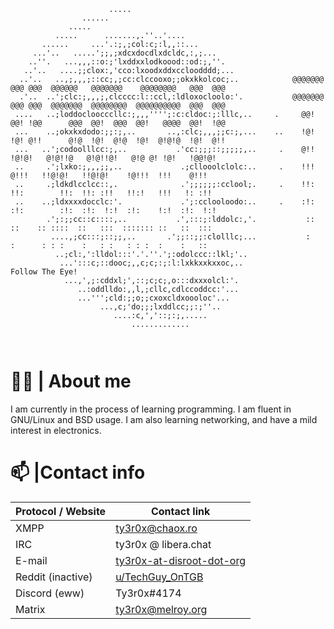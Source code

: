 ```                                                                  
                      .....                                     
                ......                                          
             .....                                              
          .....      .......,.''..'....                         
       ......     ...'.:;,;col:c;:l,,::...                      
     ...'..   .....';;,;xdcxdocdlxdcldc,:,;...                  
    ..''.   ...,,,::o:;'lxddxxlodkoood::od:;,''.                
   ..'..   ....;;clox:,'cco:lxoodxddxccloodddd;...               
  ..'..   ..,;,,,;::cc;,;cc:clccooxo;;okxkkolcoc;..            @@@@@@@  @@@ @@@  @@@@@@   @@@@@@@    @@@@@@@@   @@@  @@@  
  .'..  ..';clc:;,,,;,clcccc:l::ccl,:ldloxocloolo:'.           @@@@@@@  @@@ @@@  @@@@@@@  @@@@@@@@  @@@@@@@@@@  @@@  @@@   
 ....   ..;loddocloocccllc:;,,,'''';:c:cldoc:;:lllc,..     .     @@!    @@! !@@      @@@  @@!  @@@  @@!   @@@@  @@!  !@@  
 ...    ..;okxkxdodo:;;:;,..       ..,:clc;,,,;;c:;,...    ..    !@!    !@! @!!      @!@  !@!  @!@  !@!  @!@!@  !@!  @!!  
 ...   ..';codoolllcc:;,..           .'cc:;;;::;;;;;,..     .    @!!     !@!@!   @!@!!@   @!@!!@!   @!@ @! !@!   !@@!@!   
 ..     .';lxko:;,,,;;,..             .;cllooolclolc:..     .    !!!      @!!!   !!@!@!   !!@!@!    !@!!!  !!!    @!!!    
 ..     .;ldkdlcclcc::,.              .';;;;;;:cclool;.     .    !!:      !!:        !!:  !!: :!!   !!:!   !!!   !: :!!     
 ..    ..;ldxxxxdocclc:'.             .';:cclooloodo:..     .    :!:      :!:        :!:  :!:  !:!  :!:    !:!  :!:  !:!  
        .';:;;cc::c::::,..           .',:::;:lddolc:,'.           ::       ::    :: ::::  ::   :::  ::::::: ::   ::  :::  
         ....,;cc:::;::;;,..       .';;::;;:clolllc;...           :        :      : : :    :   : :   : : :  :    :   ::   
          ..;cl:,':lldol:::'.'.''.';:odolccc::lkl;'..   
           ...':::c;::dooc;,,c;c;:;:l:lxkkxxkxxoc,..                                  Follow The Eye!
            ...,',;:cddxl;',::;c;c;,o:::dxxxolcl:'.             
               ..:oddlldo:,,l,;cllc,cdlccoddcc:'...             
               ...''';cld:;;o;;cxoxcldxoooloc'...               
                    ...,c;'do;;;lxddlcc;;:;''..                 
                       ....:c,','::;:;,.....                    
                           .............                        
                                                                  
                                                                                                             
```                                                                  
# 🧑‍💻 | About me
I am currently in the process of learning programming. I am fluent in GNU/Linux and BSD usage. I am also learning networking, and have a mild interest in electronics.

# 📫 |Contact info

| Protocol / Website | Contact link |
|--------------------|--------------|
| XMPP               |[ty3r0x@chaox.ro](xmpp:ty3r0x@chaox.ro)
| IRC                |ty3r0x @ libera.chat
| E-mail             |[ty3r0x-at-disroot-dot-org](mailto:ty3r0x@disroot.org)
| Reddit (inactive)  |[u/TechGuy_OnTGB](https://www.reddit.com/u/TechGuy_OnTGB)
| Discord (eww)      |Ty3r0x#4174
| Matrix             |[ty3r0x@melroy.org](matrix:ty3r0x@melroy.org)


                 
<!---
TechGuyOnTGB/TechGuyOnTGB is a ✨ special ✨ repository because its `README.md` (this file) appears on your GitHub profile.
You can click the Preview link to take a look at your changes.
--->

